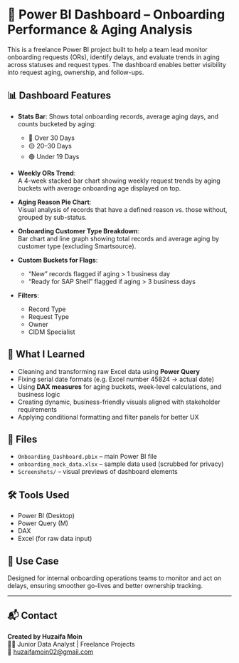 # 🚀 Power BI Dashboard – Onboarding Performance & Aging Analysis

This is a freelance Power BI project built to help a team lead monitor onboarding requests (ORs), identify delays, and evaluate trends in aging across statuses and request types. The dashboard enables better visibility into request aging, ownership, and follow-ups.

## 📊 Dashboard Features

- **Stats Bar**: Shows total onboarding records, average aging days, and counts bucketed by aging:  
  - 🔴 Over 30 Days  
  - 🟡 20–30 Days  
  - 🟢 Under 19 Days  

- **Weekly ORs Trend**:  
  A 4-week stacked bar chart showing weekly request trends by aging buckets with average onboarding age displayed on top.

- **Aging Reason Pie Chart**:  
  Visual analysis of records that have a defined reason vs. those without, grouped by sub-status.

- **Onboarding Customer Type Breakdown**:  
  Bar chart and line graph showing total records and average aging by customer type (excluding Smartsource).

- **Custom Buckets for Flags**:  
  - “New” records flagged if aging > 1 business day  
  - “Ready for SAP Shell” flagged if aging > 3 business days  

- **Filters**:  
  - Record Type  
  - Request Type  
  - Owner  
  - CIDM Specialist

## 🧠 What I Learned

- Cleaning and transforming raw Excel data using **Power Query**  
- Fixing serial date formats (e.g. Excel number 45824 → actual date)  
- Using **DAX measures** for aging buckets, week-level calculations, and business logic  
- Creating dynamic, business-friendly visuals aligned with stakeholder requirements  
- Applying conditional formatting and filter panels for better UX

## 📁 Files

- `Onboarding_Dashboard.pbix` – main Power BI file
- `onboarding_mock_data.xlsx` – sample data used (scrubbed for privacy)
- `Screenshots/` – visual previews of dashboard elements

## 🛠 Tools Used

- Power BI (Desktop)
- Power Query (M)
- DAX
- Excel (for raw data input)

## 📌 Use Case

Designed for internal onboarding operations teams to monitor and act on delays, ensuring smoother go-lives and better ownership tracking.

---

## 📬 Contact

**Created by Huzaifa Moin**  
🧑‍💻 Junior Data Analyst | Freelance Projects  
📧 [huzaifamoin02@gmail.com](mailto:huzaifamoin02@gmail.com)

